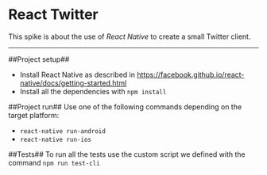 React Twitter
======

This spike is about the use of *React Native* to create a small Twitter client.
_____

##Project setup##
* Install React Native as described in https://facebook.github.io/react-native/docs/getting-started.html
* Install all the dependencies with `npm install`

##Project run##
Use one of the following commands depending on the target platform:
* `react-native run-android`
* `react-native run-ios`

##Tests##
To run all the tests use the custom script we defined with the command
`npm run test-cli`


